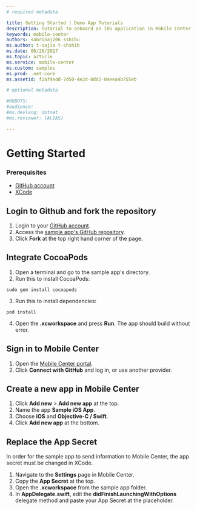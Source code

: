 ```yaml
---
# required metadata

title: Getting Started | Demo App Tutorials
description: Tutorial to onboard an iOS application in Mobile Center
keywords: mobile-center
authors: sabrinaj206 sshibu
ms.author: t-sajia t-shshib
ms.date: 06/26/2017
ms.topic: article
ms.service: mobile-center
ms.custom: samples
ms.prod: .net-core
ms.assetid: f2af4edd-7d50-4e2d-8dd2-04eea4b755eb

# optional metadata

#ROBOTS:
#audience:
#ms.devlang: dotnet
#ms.reviewer: [ALIAS]

---
```



# Getting Started

### Prerequisites
- [GitHub account](https://github.com/join)
- [XCode](https://itunes.apple.com/us/app/xcode/id497799835?mt=12#)

## Login to Github and fork the repository
1. Login to your [GitHub account](https://github.com/join).
2. Access the [sample app's GitHub repository](https://github.com/MobileCenter/demoapp-ios-swift).
3. Click **Fork** at the top right hand corner of the page.

## Integrate CocoaPods
1. Open a terminal and go to the sample app's directory.
2. Run this to install CocoaPods:  
```shell
sudo gem install cocoapods
```  
3. Run this to install dependencies:  
 ```shell
 pod install
 ```  
4. Open the **.xcworkspace** and press **Run**. The app should build without error.
<!-- gif here-->

## Sign in to Mobile Center
1. Open the [Mobile Center portal](https://mobile.azure.com).
2. Click **Connect with GitHub** and log in, or use another provider.

## Create a new app in Mobile Center
1. Click **Add new** > **Add new app** at the top.
2. Name the app **Sample iOS App**.
3. Choose **iOS** and **Objective-C / Swift**.
4. Click **Add new app** at the bottom.

## Replace the App Secret
In order for the sample app to send information to Mobile Center, the app secret must be changed in XCode.

1. Navigate to the **Settings** page in Mobile Center.
2. Copy the **App Secret** at the top.
3. Open the **.xcworkspace** from the sample app folder.
4. In **AppDelegate.swift**, edit the **didFinishLaunchingWithOptions** delegate method and paste your App Secret at the placeholder.
<!--gif here-->
